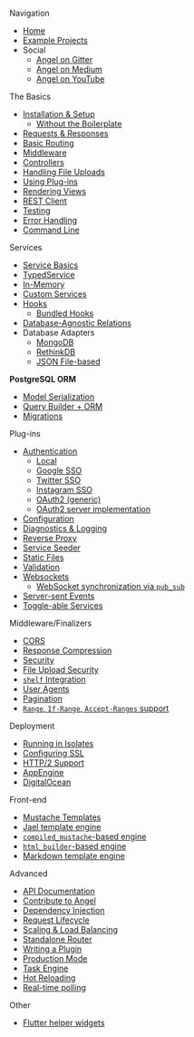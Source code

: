 Navigation
* [Home](https://github.com/angel-dart/angel/wiki)
* [Example Projects](https://github.com/angel-example)
* Social
  * [Angel on Gitter](https://gitter.im/angel_dart/discussion)
  * [Angel on Medium](https://medium.com/the-angel-framework)
  * [Angel on YouTube](https://www.youtube.com/playlist?list=PLl3P3tmiT-frEV50VdH_cIrA2YqIyHkkY)

The Basics
* [Installation & Setup](https://github.com/angel-dart/angel/wiki/Installation-&-Setup)
  * [Without the Boilerplate](https://github.com/angel-dart/angel/wiki/Without-the-Boilerplate)
* [Requests & Responses](https://github.com/angel-dart/angel/wiki/Requests-&-Responses)
* [Basic Routing](https://github.com/angel-dart/angel/wiki/Basic-Routing)
* [Middleware](https://github.com/angel-dart/angel/wiki/Middleware)
* [Controllers](https://github.com/angel-dart/angel/wiki/Controllers)
* [Handling File Uploads](https://medium.com/@thosakwe/building-a-simple-file-upload-app-with-angel-64938d4ddc61)
* [Using Plug-ins](https://github.com/angel-dart/angel/wiki/Using-Plug-ins)
* [Rendering Views](https://github.com/angel-dart/angel/wiki/Rendering-Views)
* [REST Client](https://github.com/angel-dart/client)
* [Testing](https://github.com/angel-dart/angel/wiki/Testing)
* [Error Handling](https://github.com/angel-dart/angel/wiki/Error-Handling)
* [Command Line](https://github.com/angel-dart/cli)

Services
* [Service Basics](https://github.com/angel-dart/angel/wiki/Service-Basics)
* [TypedService](https://github.com/angel-dart/angel/wiki/TypedService)
* [In-Memory](https://github.com/angel-dart/angel/wiki/In-Memory)
* [Custom Services](https://github.com/angel-dart/angel/wiki/Custom-Services)
* [Hooks](https://github.com/angel-dart/angel/wiki/Hooks)
  * [Bundled Hooks](https://www.dartdocs.org/documentation/angel_framework/latest/angel_framework.hooks/angel_framework.hooks-library.html)
* [Database-Agnostic Relations](https://github.com/angel-dart/relations)
* Database Adapters
  * [MongoDB](https://github.com/angel-dart/mongo)
  * [RethinkDB](https://github.com/angel-dart/rethink)
  * [JSON File-based](https://github.com/angel-dart/file_service)

**PostgreSQL ORM**
* [Model Serialization](https://github.com/angel-dart/serialize)
* [Query Builder + ORM](https://github.com/angel-dart/orm)
* [Migrations](https://github.com/angel-dart/migration)

Plug-ins
* [Authentication](https://github.com/angel-dart/auth)
  * [Local](https://github.com/angel-dart/auth/wiki/Local-Auth)
  * [Google SSO](https://github.com/angel-dart/auth_google)
  * [Twitter SSO](https://github.com/angel-dart/auth_twitter)
  * [Instagram SSO](https://github.com/angel-dart/auth_instagram)
  * [OAuth2 (generic)](https://github.com/angel-dart/auth_oauth2)
  * [OAuth2 server implementation](https://github.com/angel-dart/oauth2)
* [Configuration](https://github.com/angel-dart/configuration)
* [Diagnostics & Logging](https://github.com/angel-dart/diagnostics)
* [Reverse Proxy](https://github.com/angel-dart/proxy)
* [Service Seeder](https://github.com/angel-dart/seeder)
* [Static Files](https://github.com/angel-dart/static)
* [Validation](https://github.com/angel-dart/validate)
* [Websockets](https://github.com/angel-dart/websocket)
  * [WebSocket synchronization via `pub_sub`](https://github.com/angel-dart/sync)
* [Server-sent Events](https://github.com/angel-dart/eventsource)
* [Toggle-able Services](https://github.com/angel-dart/toggle)

Middleware/Finalizers
* [CORS](https://github.com/angel-dart/cors)
* [Response Compression](https://github.com/angel-dart/compress)
* [Security](https://github.com/angel-dart/security)
* [File Upload Security](https://github.com/angel-dart/file_security)
* [`shelf` Integration](https://github.com/angel-dart/shelf)
* [User Agents](https://github.com/angel-dart/user_agent)
* [Pagination](https://github.com/angel-dart/paginate)
* [`Range`, `If-Range`, `Accept-Ranges` support](https://github.com/angel-dart/range)

Deployment
* [Running in Isolates](https://github.com/angel-example/multithread)
* [Configuring SSL](https://github.com/angel-dart/angel/wiki/Configuring-SSL)
* [HTTP/2 Support](https://github.com/angel-dart/http2)
* [AppEngine](https://github.com/angel-dart/angel/wiki/Deployment-to-AppEngine)
* [DigitalOcean](https://github.com/angel-dart/angel/wiki/Deployment-to-DigitalOcean)

Front-end
* [Mustache Templates](https://github.com/angel-dart/mustache)
* [Jael template engine](https://github.com/angel-dart/jael)
* [`compiled_mustache`-based engine](https://github.com/thislooksfun/angel_compiled_mustache)
* [`html_builder`-based engine](https://github.com/angel-dart/html)
* [Markdown template engine](https://github.com/angel-dart/markdown)

Advanced
* [API Documentation](http://www.dartdocs.org/documentation/angel_common/latest)
* [Contribute to Angel](https://github.com/angel-dart/roadmap/blob/master/CONTRIBUTING.md)
* [Dependency Injection](https://github.com/angel-dart/angel/wiki/Dependency-Injection)
* [Request Lifecycle](https://github.com/angel-dart/angel/wiki/Request-Lifecycle)
* [Scaling & Load Balancing](https://github.com/angel-dart/multiserver)
* [Standalone Router](https://github.com/angel-dart/route)
* [Writing a Plugin](https://github.com/angel-dart/angel/wiki/Writing-a-Plugin)
* [Production Mode](https://github.com/angel-dart/angel/wiki/Production-Mode)
* [Task Engine](https://github.com/angel-dart/task)
* [Hot Reloading](https://github.com/angel-dart/hot)
* [Real-time polling](https://github.com/angel-dart/poll)

Other
* [Flutter helper widgets](https://github.com/angel-dart/flutter)